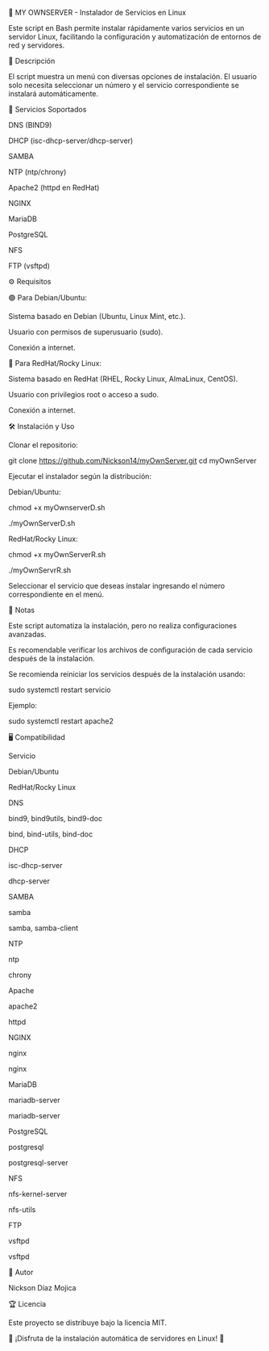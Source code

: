 🚀 MY OWNSERVER - Instalador de Servicios en Linux

Este script en Bash permite instalar rápidamente varios servicios en un servidor Linux, facilitando la configuración y automatización de entornos de red y servidores.

📖 Descripción

El script muestra un menú con diversas opciones de instalación. El usuario solo necesita seleccionar un número y el servicio correspondiente se instalará automáticamente.

🔹 Servicios Soportados

DNS (BIND9)

DHCP (isc-dhcp-server/dhcp-server)

SAMBA

NTP (ntp/chrony)

Apache2 (httpd en RedHat)

NGINX

MariaDB

PostgreSQL

NFS

FTP (vsftpd)

⚙️ Requisitos

🟢 Para Debian/Ubuntu:

Sistema basado en Debian (Ubuntu, Linux Mint, etc.).

Usuario con permisos de superusuario (sudo).

Conexión a internet.

🔴 Para RedHat/Rocky Linux:

Sistema basado en RedHat (RHEL, Rocky Linux, AlmaLinux, CentOS).

Usuario con privilegios root o acceso a sudo.

Conexión a internet.

🛠️ Instalación y Uso

Clonar el repositorio:

git clone https://github.com/Nickson14/myOwnServer.git
cd myOwnServer

Ejecutar el instalador según la distribución:

Debian/Ubuntu:

chmod +x  myOwnserverD.sh

./myOwnServerD.sh

RedHat/Rocky Linux:

chmod +x myOwnServerR.sh

./myOwnServrR.sh

Seleccionar el servicio que deseas instalar ingresando el número correspondiente en el menú.

📝 Notas

Este script automatiza la instalación, pero no realiza configuraciones avanzadas.

Es recomendable verificar los archivos de configuración de cada servicio después de la instalación.

Se recomienda reiniciar los servicios después de la instalación usando:

sudo systemctl restart servicio

Ejemplo:

sudo systemctl restart apache2

🖥️ Compatibilidad

Servicio

Debian/Ubuntu

RedHat/Rocky Linux

DNS

bind9, bind9utils, bind9-doc

bind, bind-utils, bind-doc

DHCP

isc-dhcp-server

dhcp-server

SAMBA

samba

samba, samba-client

NTP

ntp

chrony

Apache

apache2

httpd

NGINX

nginx

nginx

MariaDB

mariadb-server

mariadb-server

PostgreSQL

postgresql

postgresql-server

NFS

nfs-kernel-server

nfs-utils

FTP

vsftpd

vsftpd

🚀 Autor

Nickson Díaz Mojica

🏆 Licencia

Este proyecto se distribuye bajo la licencia MIT.

🔹 ¡Disfruta de la instalación automática de servidores en Linux! 🔹

